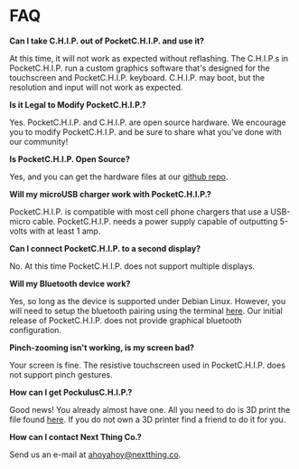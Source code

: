 # FAQ

**Can I take C.H.I.P. out of PocketC.H.I.P. and use it?**

At this time, it will not work as expected without reflashing. The C.H.I.P.s in PocketC.H.I.P. run a custom graphics software that's designed for the touchscreen and PocketC.H.I.P. keyboard. C.H.I.P. may boot, but the resolution and input will not work as expected.

**Is it Legal to Modify PocketC.H.I.P.?**

Yes. PocketC.H.I.P. and C.H.I.P. are open source hardware. We encourage you to modify PocketC.H.I.P. and be sure to share what you've done with our community!

**Is PocketC.H.I.P. Open Source?**

Yes, and you can get the hardware files at our [github repo](https://github.com/NextThingCo/PocketCHIP-PCB).

**Will my microUSB charger work with PocketC.H.I.P.?**

PocketC.H.I.P. is compatible with most cell phone chargers that use a USB-micro cable. PocketC.H.I.P. needs a power supply capable of outputting 5-volts with at least 1 amp.

**Can I connect PocketC.H.I.P. to a second display?**

No. At this time PocketC.H.I.P. does not support multiple displays.

**Will my Bluetooth device work?**

Yes, so long as the device is supported under Debian Linux. However, you will need to setup the bluetooth pairing using the terminal [here](http://docs.getchip.com/chip.html#connecting-bluetooth-devices). Our initial release of PocketC.H.I.P. does not provide graphical bluetooth configuration.

**Pinch-zooming isn't working, is my screen bad?**

Your screen is fine. The resistive touchscreen used in PocketC.H.I.P. does not support pinch gestures.

**How can I get PockulusC.H.I.P.?**

Good news! You already almost have one. All you need to do is 3D print the file found [here](https://github.com/NextThingCo/PockulusCHIP). If you do not own a 3D printer find a friend to do it for you.

**How can I contact Next Thing Co.?**

Send us an e-mail at ahoyahoy@nextthing.co.
